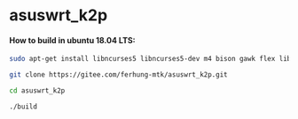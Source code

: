 # asuswrt_k2p
#### How to build in ubuntu 18.04 LTS:
``` bash
sudo apt-get install libncurses5 libncurses5-dev m4 bison gawk flex libstdc++-4.8-dev g++-multilib g++ gengetopt git gitk zlib1g-dev autoconf autopoint libtool shtool autogen mtd-utils intltool sharutils docbook-xsl-* libstdc++5 texinfo dos2unix xsltproc binutils u-boot-tools device-tree-compiler python qemu gperf liblzo2-dev uuid-dev build-essential lzma-dev liblzma-dev lzma patch cmake intltool libglib2.0-dev gtk-doc-tools libc6-i386 lib32stdc++6 lib32z1 libelf1:i386 lib32ncurses5 libc6-dev-i386
```

``` bash
git clone https://gitee.com/ferhung-mtk/asuswrt_k2p.git
```
``` bash
cd asuswrt_k2p

```

``` bash
./build

```

